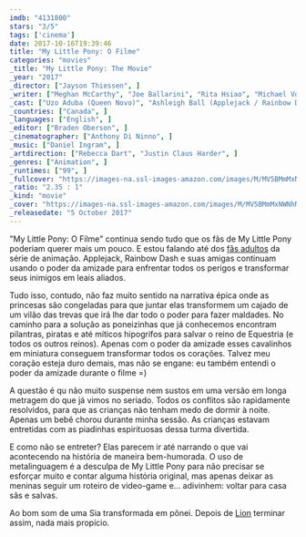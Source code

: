 ```yaml
---
imdb: "4131800"
stars: "3/5"
tags: ['cinema']
date: 2017-10-16T19:39:46
title: "My Little Pony: O Filme"
categories: "movies"
_title: "My Little Pony: The Movie"
_year: "2017"
_director: ["Jayson Thiessen", ]
_writer: ["Meghan McCarthy", "Joe Ballarini", "Rita Hsiao", "Michael Vogel", "Lauren Faust", "Bonnie Zacherle", ]
_cast: ["Uzo Aduba (Queen Novo)", "Ashleigh Ball (Applejack / Rainbow Dash)", "Adam Bengis (Code Red)", "Emily Blunt (Tempest Shadow / Fizzlepop Berrytwist)", "Kristin Chenoweth (Princess Skystar)", "Michelle Creber (Applebloom)", "Taye Diggs (Capper)", "Brian Dobson (Verko / Additional Voices)", "Michael Dobson (Bulk Biceps / Canterlot & Klugetown Featured Voices)", ]
_countries: ["Canada", ]
_languages: ["English", ]
_editor: ["Braden Oberson", ]
_cinematographer: ["Anthony Di Ninno", ]
_music: ["Daniel Ingram", ]
_artdirection: ["Rebecca Dart", "Justin Claus Harder", ]
_genres: ["Animation", ]
_runtimes: ["99", ]
_fullcover: "https://images-na.ssl-images-amazon.com/images/M/MV5BMmMxNWNhNjItZjhmMC00ZmViLThlYjItZDk5YTQ1MWZkOGM1XkEyXkFqcGdeQXVyNzY2ODYzOTU@.jpg"
_ratio: "2.35 : 1"
_kind: "movie"
_cover: "https://images-na.ssl-images-amazon.com/images/M/MV5BMmMxNWNhNjItZjhmMC00ZmViLThlYjItZDk5YTQ1MWZkOGM1XkEyXkFqcGdeQXVyNzY2ODYzOTU@._V1._SX92_SY140_.jpg"
_releasedate: "5 October 2017"
---
```

"My Little Pony: O Filme" continua sendo tudo que os fãs de My Little Pony poderiam querer mais um pouco. E estou falando até dos [fãs adultos](/bronies-the-extremely-unexpected-adult-fans-of-my-little-pony) da série de animação. Applejack, Rainbow Dash e suas amigas continuam usando o poder da amizade para enfrentar todos os perigos e transformar seus inimigos em leais aliados.

Tudo isso, contudo, não faz muito sentido na narrativa épica onde as princesas são congeladas para que juntar elas transformem um cajado de um vilão das trevas que irá lhe dar todo o poder para fazer maldades. No caminho para a solução as poneizinhas que já conhecemos encontram pilantras, piratas e até míticos hipogrifos para salvar o reino de Equestria (e todos os outros reinos). Apenas com o poder da amizade esses cavalinhos em miniatura conseguem transformar todos os corações. Talvez meu coração esteja duro demais, mas não se engane: eu também entendi o poder da amizade durante o filme =)

A questão é qu não muito suspense nem sustos em uma versão em longa metragem do que já vimos no seriado. Todos os conflitos são rapidamente resolvidos, para que as crianças não tenham medo de dormir à noite. Apenas um bebê chorou durante minha sessão. As crianças estavam entretidas com as piadinhas espirituosas dessa turma divertida.

E como não se entreter? Elas parecem ir até narrando o que vai acontecendo na história de maneira bem-humorada. O uso de metalinguagem é a desculpa de My Little Pony para não precisar se esforçar muito e contar alguma história original, mas apenas deixar as meninas seguir um roteiro de video-game e... adivinhem: voltar para casa sãs e salvas.

Ao bom som de uma Sia transformada em pônei. Depois de [Lion](/lion-uma-jornada-para-casa) terminar assim, nada mais propício.
